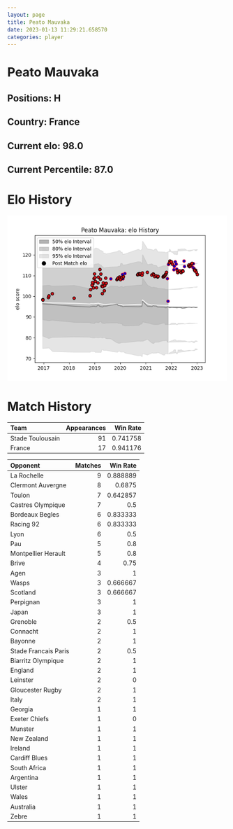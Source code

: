 ```yaml
---  
layout: page  
title: Peato Mauvaka  
date: 2023-01-13 11:29:21.658570  
categories: player  
---
```

# Peato Mauvaka

## Positions: H

## Country: France

## Current elo: 98.0

## Current Percentile: 87.0

# Elo History


![elo history](history_PeatoMauvaka.png)
# Match History


| Team             |   Appearances |   Win Rate |
|:-----------------|--------------:|-----------:|
| Stade Toulousain |            91 |   0.741758 |
| France           |            17 |   0.941176 |

| Opponent             |   Matches |   Win Rate |
|:---------------------|----------:|-----------:|
| La Rochelle          |         9 |   0.888889 |
| Clermont Auvergne    |         8 |   0.6875   |
| Toulon               |         7 |   0.642857 |
| Castres Olympique    |         7 |   0.5      |
| Bordeaux Begles      |         6 |   0.833333 |
| Racing 92            |         6 |   0.833333 |
| Lyon                 |         6 |   0.5      |
| Pau                  |         5 |   0.8      |
| Montpellier Herault  |         5 |   0.8      |
| Brive                |         4 |   0.75     |
| Agen                 |         3 |   1        |
| Wasps                |         3 |   0.666667 |
| Scotland             |         3 |   0.666667 |
| Perpignan            |         3 |   1        |
| Japan                |         3 |   1        |
| Grenoble             |         2 |   0.5      |
| Connacht             |         2 |   1        |
| Bayonne              |         2 |   1        |
| Stade Francais Paris |         2 |   0.5      |
| Biarritz Olympique   |         2 |   1        |
| England              |         2 |   1        |
| Leinster             |         2 |   0        |
| Gloucester Rugby     |         2 |   1        |
| Italy                |         2 |   1        |
| Georgia              |         1 |   1        |
| Exeter Chiefs        |         1 |   0        |
| Munster              |         1 |   1        |
| New Zealand          |         1 |   1        |
| Ireland              |         1 |   1        |
| Cardiff Blues        |         1 |   1        |
| South Africa         |         1 |   1        |
| Argentina            |         1 |   1        |
| Ulster               |         1 |   1        |
| Wales                |         1 |   1        |
| Australia            |         1 |   1        |
| Zebre                |         1 |   1        |